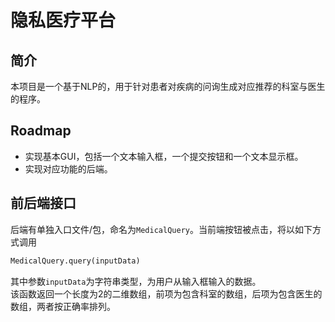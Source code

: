 隐私医疗平台  
===  

## 简介
本项目是一个基于NLP的，用于针对患者对疾病的问询生成对应推荐的科室与医生的程序。  

## Roadmap
 - 实现基本GUI，包括一个文本输入框，一个提交按钮和一个文本显示框。  
 - 实现对应功能的后端。

## 前后端接口
后端有单独入口文件/包，命名为`MedicalQuery`。当前端按钮被点击，将以如下方式调用  
```python
MedicalQuery.query(inputData)
```
其中参数`inputData`为字符串类型，为用户从输入框输入的数据。  
该函数返回一个长度为2的二维数组，前项为包含科室的数组，后项为包含医生的数组，两者按正确率排列。
